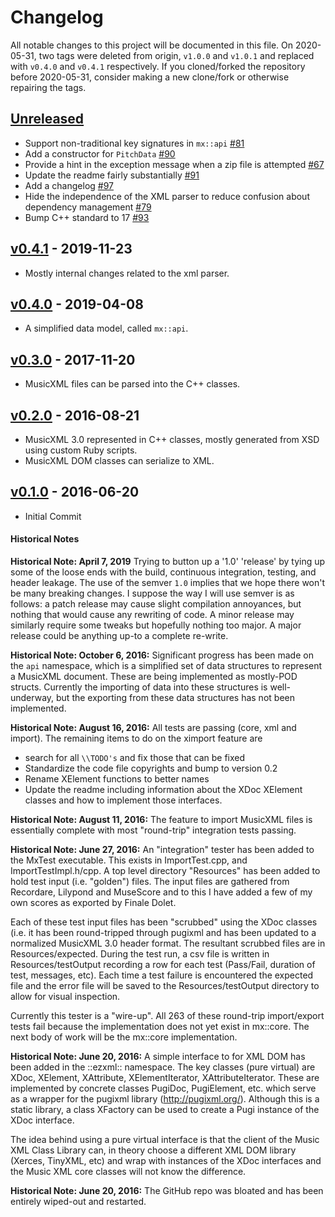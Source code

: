 # Changelog
All notable changes to this project will be documented in this file.
On 2020-05-31, two tags were deleted from origin, `v1.0.0` and `v1.0.1` and replaced with `v0.4.0` and `v0.4.1` respectively.
If you cloned/forked the repository before 2020-05-31, consider making a new clone/fork or otherwise repairing the tags.

## [Unreleased]
- Support non-traditional key signatures in `mx::api` [#81]
- Add a constructor for `PitchData` [#90]
- Provide a hint in the exception message when a zip file is attempted [#67]
- Update the readme fairly substantially [#91]
- Add a changelog [#97]
- Hide the independence of the XML parser to reduce confusion about dependency management [#79]
- Bump C++ standard to 17 [#93]

[#67]: https://github.com/webern/mx/pull/67
[#79]: https://github.com/webern/mx/pull/79
[#81]: https://github.com/webern/mx/pull/81
[#90]: https://github.com/webern/mx/pull/90
[#91]: https://github.com/webern/mx/pull/91
[#93]: https://github.com/webern/mx/pull/93
[#97]: https://github.com/webern/mx/pull/97

## [v0.4.1] - 2019-11-23
- Mostly internal changes related to the xml parser.

## [v0.4.0] - 2019-04-08
- A simplified data model, called `mx::api`.

## [v0.3.0] - 2017-11-20
- MusicXML files can be parsed into the C++ classes.

## [v0.2.0] - 2016-08-21
- MusicXML 3.0 represented in C++ classes, mostly generated from XSD using custom Ruby scripts.
- MusicXML DOM classes can serialize to XML.

## [v0.1.0] - 2016-06-20
- Initial Commit

[v0.1.0]: https://github.com/webern/mx/commit/5d46609
[v0.2.0]: https://github.com/webern/mx/compare/5d46609..v0.2.0
[v0.3.0]: https://github.com/webern/mx/compare/v0.2.0..v0.3.0
[v0.4.0]: https://github.com/webern/mx/compare/v0.3.0..v0.4.0
[v0.4.1]: https://github.com/webern/mx/compare/v0.4.0..v0.4.1
[Unreleased]: https://github.com/webern/mx/compare/v0.4.1...HEAD

#### Historical Notes

**Historical Note: April 7, 2019** Trying to button up a '1.0' 'release' by tying up some of the loose ends with the build, continuous integration, testing, and header leakage.
The use of the semver `1.0` implies that we hope there won't be many breaking changes.
I suppose the way I will use semver is as follows: a patch release may cause slight compilation annoyances, but nothing that would cause any rewriting of code.
A minor release may similarly require some tweaks but hopefully nothing too major.
A major release could be anything up-to a complete re-write.

**Historical Note: October 6, 2016:** Significant progress has been made on the `api` namespace, which is a simplified set of data structures to represent a MusicXML document.
These are being implemented as mostly-POD structs.
Currently the importing of data into these structures is well-underway, but the exporting from these data structures has not been implemented.

**Historical Note: August 16, 2016:** All tests are passing (core, xml and import).
The remaining items to do on the ximport feature are
- search for all `\\TODO's` and fix those that can be fixed
- Standardize the code file copyrights and bump to version 0.2
- Rename XElement functions to better names
- Update the readme including information about the XDoc XElement classes and how to implement those interfaces.

**Historical Note: August 11, 2016:** The feature to import MusicXML files is essentially complete with most "round-trip" integration tests passing.

**Historical Note: June 27, 2016:** An "integration" tester has been added to the MxTest executable.
This exists in ImportTest.cpp, and ImportTestImpl.h/cpp.
A top level directory "Resources" has been added to hold test input (i.e. "golden") files.
The input files are gathered from Recordare, Lilypond and MuseScore and to this I have added a few of my own scores as exported by Finale Dolet.

Each of these test input files has been "scrubbed" using the XDoc classes (i.e. it has been round-tripped through pugixml and has been updated to a normalized MusicXML 3.0 header format.
The resultant scrubbed files are in Resources/expected.
During the test run, a csv file is written in Resources/testOutput recording a row for each test (Pass/Fail, duration of test, messages, etc).
Each time a test failure is encountered the expected file and the error file will be saved to the Resources/testOutput directory to allow for visual inspection.

Currently this tester is a "wire-up".
All 263 of these round-trip import/export tests fail because the implementation does not yet exist in mx::core.
The next body of work will be the mx::core implementation.

**Historical Note: June 20, 2016:** A simple interface to for XML DOM has been added in the ::ezxml:: namespace.
The key classes (pure virtual) are XDoc, XElement, XAttribute, XElementIterator, XAttributeIterator.
These are implemented by concrete classes PugiDoc, PugiElement, etc. which serve as a wrapper for the pugixml library (http://pugixml.org/).
Although this is a static library, a class XFactory can be used to create a Pugi instance of the XDoc interface.

The idea behind using a pure virtual interface is that the client of the Music XML Class Library can, in theory choose a different XML DOM library (Xerces, TinyXML, etc) and wrap with instances of the XDoc interfaces and the Music XML core classes will not know the difference.

**Historical Note: June 20, 2016:** The GitHub repo was bloated and has been entirely wiped-out and restarted.
